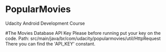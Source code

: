 # PopularMovies
Udacity Android Development Course

#The Movies Database API Key
Please before running put your key on the code.
Path: src/main/java/br/com/udacity/popularmovies/util/HttpRequest
There you can find the 'API_KEY' constant.

